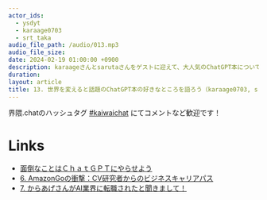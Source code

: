 ```yaml
---
actor_ids:
  - ysdyt
  - karaage0703
  - srt_taka
audio_file_path: /audio/013.mp3
audio_file_size:
date: 2024-02-19 01:00:00 +0900
description: karaageさんとsarutaさんをゲストに迎えて、大人気のChatGPT本について話しました。
duration:
layout: article
title: 13. 世界を変えると話題のChatGPT本の好きなところを語ろう（karaage0703, srt_taka）
---
```


界隈.chatのハッシュタグ [#kaiwaichat](https://twitter.com/search?q=%23kaiwaichat&src=typed_query&f=live) にてコメントなど歓迎です！

# Links
- [面倒なことはＣｈａｔＧＰＴにやらせよう](https://amzn.to/42NT3qL)
- [6. AmazonGoの衝撃：CV研究者からのビジネスキャリアパス](https://kaiwai.chat/episode/6)
- [7. からあげさんがAI業界に転職されたと聞きまして！](https://kaiwai.chat/episode/7)

